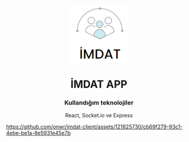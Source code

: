 <p align="center">
  <img src="./logo.png" />
</p>


<h1 align="center">İMDAT APP</h1>
<h3 align="center">Kullandığım teknolojiler</h3>
<p align="center">React, Socket.io ve Express</p>


https://github.com/onwr/imdat-client/assets/121825730/cb69f279-93c1-4ebe-be1a-8e5931e45e7b




